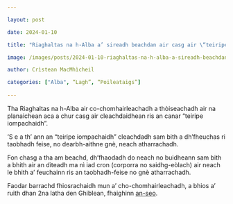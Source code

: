 ```yaml
---

layout: post

date: 2024-01-10

title: "Riaghaltas na h-Alba a’ sireadh beachdan air casg air \“teiripe-iompachaidh\”"

image: /images/posts/2024-01-10-riaghaltas-na-h-alba-a-sireadh-beachdan-air-casg-air-teiripe-iompachaidh.webp

author: Crìstean MacMhìcheil

categories: ["Alba", “Lagh”, “Poileataigs”]
  
---
```


Tha Riaghaltas na h-Alba air co-chomhairleachadh a thòiseachadh air na planaichean aca a chur casg air cleachdaidhean ris an canar “teiripe iompachaidh”.

‘S e a th’ ann an “teiripe iompachaidh” cleachdadh sam bith a dh’fheuchas ri taobhadh feise, no dearbh-aithne gnè, neach atharrachadh.

Fon chasg a tha am beachd, dh’fhaodadh do neach no buidheann sam bith a bhith air an dìteadh ma nì iad cron (corporra no saidhg-eòlach) air neach le bhith a’ feuchainn ris an taobhadh-feise no gnè atharrachadh.

Faodar barrachd fhiosrachaidh mun a’ cho-chomhairleachadh, a bhios a’ ruith dhan 2na latha den Ghiblean, fhaighinn [an-seo](https://www.gov.scot/publications/ending-conversion-practices-scotland-scottish-government-consultation/).